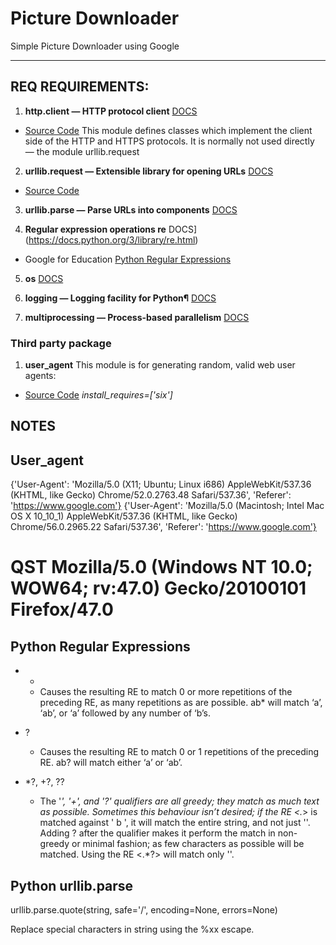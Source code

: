 Picture Downloader 
=======================


Simple Picture Downloader using Google


-----------------------------------------------------------------------------------------------------


REQ REQUIREMENTS:
-------------------


1. **http.client — HTTP protocol client** [DOCS](https://docs.python.org/3/library/http.client.html)
 - [Source Code](https://github.com/python/cpython/blob/3.9/Lib/http/client.py)
This module defines classes which implement the client side of the HTTP and 
HTTPS protocols. It is normally not used directly — the module urllib.request

2. **urllib.request — Extensible library for opening URLs** [DOCS](https://docs.python.org/3/library/urllib.request.html#module-urllib.request)

- [Source Code](https://github.com/python/cpython/blob/3.9/Lib/urllib/request.py)

3. **urllib.parse — Parse URLs into components** [DOCS](https://docs.python.org/3/library/urllib.parse.html#module-urllib.parse)

4. **Regular expression operations re** DOCS](https://docs.python.org/3/library/re.html)

- Google for Education [Python Regular Expressions](https://developers.google.com/edu/python/regular-expressions)

5. **os** [DOCS](https://docs.python.org/3/library/os.html)

6. **logging — Logging facility for Python¶** [DOCS](https://docs.python.org/3/library/logging.html)

7. **multiprocessing — Process-based parallelism** [DOCS](https://docs.python.org/3/library/multiprocessing.html)

### Third party package

1. **user_agent** This module is for generating random, valid web user agents:

- [Source Code](https://github.com/lorien/user_agent)  *install_requires=['six']*


## NOTES


User_agent
----------

{'User-Agent': 'Mozilla/5.0 (X11; Ubuntu; Linux i686) AppleWebKit/537.36 (KHTML, like Gecko) Chrome/52.0.2763.48 Safari/537.36', 'Referer': 'https://www.google.com'}
{'User-Agent': 'Mozilla/5.0 (Macintosh; Intel Mac OS X 10_10_1) AppleWebKit/537.36 (KHTML, like Gecko) Chrome/56.0.2965.22 Safari/537.36', 'Referer': 'https://www.google.com'}
# QST Mozilla/5.0 (Windows NT 10.0; WOW64; rv:47.0) Gecko/20100101 Firefox/47.0


Python Regular Expressions
--------------------------

- *

    - Causes the resulting RE to match 0 or more repetitions of the preceding RE, 
    as many repetitions as are possible. ab* will match ‘a’, ‘ab’, or ‘a’ followed by 
    any number of ‘b’s.

- ?

    - Causes the resulting RE to match 0 or 1 repetitions of the preceding RE. ab? 
    will match either ‘a’ or ‘ab’.


- *?, +?, ??

    - The '*', '+', and '?' qualifiers are all greedy; they match as much text as possible. 
    Sometimes this behaviour isn’t desired; if the RE <.*> is matched against '<a> b <c>', 
    it will match the entire string, and not just '<a>'. Adding ? after the qualifier makes it 
    perform the match in non-greedy or minimal fashion; as few characters as possible will be matched. 
    Using the RE <.*?> will match only '<a>'.


Python urllib.parse
------------------

urllib.parse.quote(string, safe='/', encoding=None, errors=None)

Replace special characters in string using the %xx escape.
